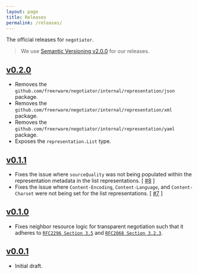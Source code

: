 ```yaml
---
layout: page
title: Releases
permalink: /releases/
---
```


The official releases for `negotiator`.

> We use [Semantic Versioning v2.0.0][semantic-versioning-docs] for our releases.

## [v0.2.0][v0.2.0]
- Removes the `github.com/freerware/negotiator/internal/representation/json` package.
- Removes the `github.com/freerware/negotiator/internal/representation/xml` package.
- Removes the `github.com/freerware/negotiator/internal/representation/yaml` package.
- Exposes the `representation.List` type.

## [v0.1.1][v0.1.1]
- Fixes the issue where `sourceQuality` was not being populated within the
representation metadata in the list representations. [ [#8][issue-8] ]
- Fixes the issue where `Content-Encoding`, `Content-Language`, and 
`Content-Charset` were not being set for the list representations. [ [#7][issue-7] ]

## [v0.1.0][v0.1.0]
- Fixes neighbor resource logic for transparent negotiation such that it adheres to [`RFC2296 Section 3.5`][rfc2296-3.5-docs] and [`RFC2068 Section 3.2.3`][rfc2068-3.2.3-docs].

## [v0.0.1][v0.0.1]
- Initial draft.

[semantic-versioning-docs]: https://semver.org/
[v0.2.0]: https://github.com/freerware/negotiator/releases/tag/v0.2.0
[v0.1.1]: https://github.com/freerware/negotiator/releases/tag/v0.1.1
[v0.1.0]: https://github.com/freerware/negotiator/releases/tag/v0.1.0
[v0.0.1]: https://github.com/freerware/negotiator/releases/tag/v0.0.1
[issue-8]: https://github.com/freerware/negotiator/issues/8
[issue-7]: https://github.com/freerware/negotiator/issues/7
[rfc2296-3.5-docs]: https://tools.ietf.org/html/rfc2296#section-3.5
[rfc2068-3.2.3-docs]: https://tools.ietf.org/html/rfc2068#section-3.2.3
